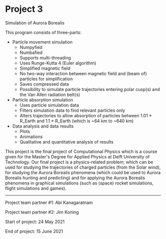 # Project 3

Simulation of Aurora Borealis

This program consists of three-parts:
- Particle movement simulation
    - Numpyfied
    - Numbafied
    - Supports multi-threading
    - Uses Runge-Kutta 4 (Euler algorithm)
    - Simplified magnetic field
    - No two-way interaction between magnetic field and (beam of) particles for simplification
    - Saves compressed data
    - Possibility to simulate particle trajectories entering polar cusp(s) and the Van Allen radiation belt(s)
- Particle absorption simulation
    - Uses particle simulation data
    - Filters simulation data to find relevant particles only
    - Alters trajectories to allow absorption of particles between 1.01 * R_Earth and 1.1 * R_Earth (which is ~64 km to ~640 km)
- Data analysis and data results
    - Plots
    - Animations
    - Qualitative and quantitative analysis of results

This project is the final project of Computational Physics which is a course given for the Master's Degree for Applied Physics at Delft University of Technology. Our final project is a physics-related problem; which can be used for studying the trajectories of charged particles (from the Solar wind), for studying the Aurora Borealis phenomena (which could be used to Aurora Borealis hunting and predicting) and for applying the Aurora Borealis phenomena in graphical simulations (such as (space) rocket simulations, flight simulations and games).

---

Project team partner #1: Abi Kanagaratnam

Project team partner #2: Jim Koning


Start of project: 24 May 2021

End of project: 15 June 2021
